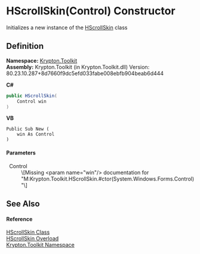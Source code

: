 # HScrollSkin(Control) Constructor


Initializes a new instance of the <a href="ac03b8c3-1d4d-0a3f-48df-8f7189a1781a.md">HScrollSkin</a> class



## Definition
**Namespace:** <a href="79d2eac2-21f4-54ff-7552-b20c33c30600.md">Krypton.Toolkit</a>  
**Assembly:** Krypton.Toolkit (in Krypton.Toolkit.dll) Version: 80.23.10.287+8d7660f9dc5efd033fabe008ebfb904beab6d444

**C#**
``` C#
public HScrollSkin(
	Control win
)
```
**VB**
``` VB
Public Sub New ( 
	win As Control
)
```



#### Parameters
<dl><dt>  Control</dt><dd>\[Missing &lt;param name="win"/&gt; documentation for "M:Krypton.Toolkit.HScrollSkin.#ctor(System.Windows.Forms.Control)"\]</dd></dl>

## See Also


#### Reference
<a href="ac03b8c3-1d4d-0a3f-48df-8f7189a1781a.md">HScrollSkin Class</a>  
<a href="794f7fb0-6150-f7a9-3d43-0b7bc2579959.md">HScrollSkin Overload</a>  
<a href="79d2eac2-21f4-54ff-7552-b20c33c30600.md">Krypton.Toolkit Namespace</a>  
